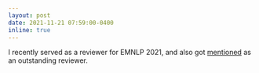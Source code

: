```yaml
---
layout: post
date: 2021-11-21 07:59:00-0400
inline: true
---
```


I recently served as a reviewer for EMNLP 2021, and also got [mentioned](https://twitter.com/LTIatCMU/status/1462518575877480450?s=20) as an outstanding reviewer.
